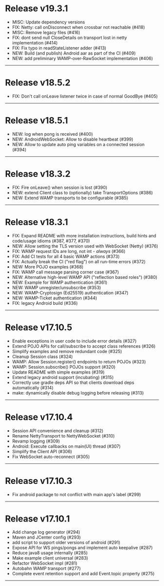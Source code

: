 # Release v19.3.1

* MISC: Update dependency versions
* FIX: Netty: call onDisconnect when crossbar not reachable (#418)
* MISC: Remove legacy files (#416)
* FIX: dont send null CloseDetails on transport lost in netty implementation (#414)
* FIX: Fix typo in readStateListener adder (#413)
* NEW: Build (and publish) Android aar as part of the CI (#409)
* NEW: add preliminary WAMP-over-RawSocket implementation (#406)

---

# Release v18.5.2

* FIX: Don't call onLeave listener twice in case of normal GoodBye (#405)

---

# Release v18.5.1

* NEW: log when pong is received (#400)
* NEW: AndroidWebSocket: Allow to disable heartbeat (#399)
* NEW: Allow to update auto ping variables on a connected session (#394)

---

# Release v18.3.2

* FIX: Fire onLeave() when session is lost (#390)
* NEW: extend Client class to (optionally) take TransportOptions (#386)
* NEW: Extend WAMP transports to be configurable (#385)

---

# Release v18.3.1

* FIX: Expand README with more installation instructions, build hints and code/usage idioms (#387, #377, #370)
* NEW: Allow setting the TLS version used with WebSocket (Netty) (#376)
* FIX: WAMP request IDs are long, not int - _always_ (#366)
* FIX: Add CI tests for all 4 basic WAMP actions (#373)
* FIX: Actually break the CI ("red flag") on all run-time errors (#372)
* NEW: More POJO examples (#368)
* FIX: WAMP call message parsing corner case (#367)
* NEW: Alternative high-level WAMP API ("reflection based roles") (#380)
* NEW: Example for WAMP authentication (#361)
* NEW: WAMP unregister/unsubscribe (#353)
* NEW: WAMP-Cryptosign (Ed25519) authentication (#347)
* NEW: WAMP-Ticket authentication (#344)
* FIX: legacy Android build (#336)

---

# Release v17.10.5

* Enable exceptions in user code to include error details (#327)
* Extend POJO APIs for call/subscribe to accept class references (#326)
* Simplify examples and remove redundant code (#325)
* Cleanup Session class (#324)
* WAMP: Allow Session.register() endpoints to return POJOs (#323)
* WAMP: Session.subscribe() POJOs support (#320)
* Update README with simple examples (#319)
* Extend legacy android support (incubating) (#315)
* Correctly use gradle deps API so that clients download deps automatically (#314)
* make: dynamically disable debug logging before releasing (#313)

---

# Release v17.10.4

* Session API convenience and cleanup (#312)
* Rename NettyTransport to NettyWebSocket (#310)
* Revamp logging (#309)
* Android: Execute callbacks on main(UI) thread (#307)
* Simplify the Client API (#306)
* Fix WebSocket auto-reconnect (#305)

---

# Release v17.10.3

* Fix android package to not conflict with main app's label (#299)

---

# Release v17.10.1

* Add change log generator (#294)
* Maven and JCenter config (#293)
* add script to support older versions of android (#291)
* Expose API for WS pings/pongs and implement auto keepalive (#287)
* Reduce java8 usage internally (#285)
* Make example client universal (#283)
* Refactor WebSocket impl (#281)
* Autobahn WAMP transport (#277)
* Complete event retention support and add Event.topic property (#275)

---
